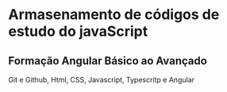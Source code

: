 # Armasenamento de códigos de estudo do javaScript

## Formação Angular Básico ao Avançado
Git e Github, Html, CSS, Javascript, Typescritp e Angular